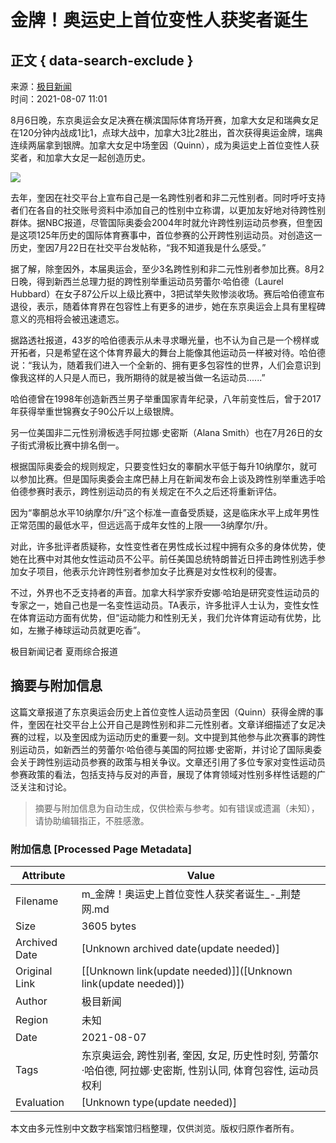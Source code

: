 # 金牌！奥运史上首位变性人获奖者诞生

## 正文 { data-search-exclude }


来源：[极目新闻](http://jmwap.ctdsb.net/jimushare/index_share.html?contentType=5&contentId=1275572&cId=0)  
时间：2021-08-07 11:01  

8月6日晚，东京奥运会女足决赛在横滨国际体育场开赛，加拿大女足和瑞典女足在120分钟内战成1比1，点球大战中，加拿大3比2胜出，首次获得奥运金牌，瑞典连续两届拿到银牌。加拿大女足中场奎因（Quinn），成为奥运史上首位变性人获奖者，和加拿大女足一起创造历史。

![](/a/10001/202108/67185e6dfdc832a81796ac3b3e6b6bdc.jpeg)

去年，奎因在社交平台上宣布自己是一名跨性别者和非二元性别者。同时呼吁支持者们在各自的社交账号资料中添加自己的性别中立称谓，以更加友好地对待跨性别群体。据NBC报道，尽管国际奥委会2004年时就允许跨性别运动员参赛，但奎因是这项125年历史的国际体育赛事中，首位参赛的公开跨性别运动员。对创造这一历史，奎因7月22日在社交平台发帖称，“我不知道我是什么感受。”

据了解，除奎因外，本届奥运会，至少3名跨性别和非二元性别者参加比赛。8月2日晚，得到新西兰总理力挺的跨性别举重运动员劳蕾尔·哈伯德（Laurel Hubbard）在女子87公斤以上级比赛中，3把试举失败惨淡收场。赛后哈伯德宣布退役，表示，随着体育界在包容性上有更多的进步，她在东京奥运会上具有里程碑意义的亮相将会被迅速遗忘。

据路透社报道，43岁的哈伯德表示从未寻求曝光量，也不认为自己是一个榜样或开拓者，只是希望在这个体育界最大的舞台上能像其他运动员一样被对待。哈伯德说：“我认为，随着我们进入一个全新的、拥有更多包容性的世界，人们会意识到像我这样的人只是人而已，我所期待的就是被当做一名运动员......”

哈伯德曾在1998年创造新西兰男子举重国家青年纪录，八年前变性后，曾于2017年获得举重世锦赛女子90公斤以上级银牌。

另一位美国非二元性别滑板选手阿拉娜·史密斯（Alana Smith）也在7月26日的女子街式滑板比赛中排名倒一。

根据国际奥委会的规则规定，只要变性妇女的睾酮水平低于每升10纳摩尔，就可以参加比赛。但是国际奥委会主席巴赫上月在新闻发布会上谈及跨性别举重选手哈伯德参赛时表示，跨性别运动员的有关规定在不久之后还将重新评估。

因为“睾酮总水平10纳摩尔/升”这个标准一直备受质疑，这是临床水平上成年男性正常范围的最低水平，但远远高于成年女性的上限——3纳摩尔/升。

对此，许多批评者质疑称，女性变性者在男性成长过程中拥有众多的身体优势，使她在比赛中对其他女性运动员不公平。前任美国总统特朗普近日抨击跨性别选手参加女子项目，他表示允许跨性别者参加女子比赛是对女性权利的侵害。

不过，外界也不乏支持者的声音。加拿大科学家乔安娜·哈珀是研究变性运动员的专家之一，她自己也是一名变性运动员。TA表示，许多批评人士认为，变性女性在体育运动方面有优势，但“运动能力和性别无关，我们允许体育运动有优势，比如，左撇子棒球运动员就更吃香”。

极目新闻记者 夏雨综合报道
<!-- tcd_original_link http://m.cnhubei.com/content/2021-08/07/content_13998871.html -->


## 摘要与附加信息

<!-- tcd_abstract -->
这篇文章报道了东京奥运会历史上首位变性人运动员奎因（Quinn）获得金牌的事件，奎因在社交平台上公开自己是跨性别和非二元性别者。文章详细描述了女足决赛的过程，以及奎因成为运动历史的重要一刻。文中提到其他参与此次赛事的跨性别运动员，如新西兰的劳蕾尔·哈伯德与美国的阿拉娜·史密斯，并讨论了国际奥委会关于跨性别运动员参赛的政策与相关争议。文章还引用了多位专家对变性运动员参赛政策的看法，包括支持与反对的声音，展现了体育领域对性别多样性话题的广泛关注和讨论。
<!-- tcd_abstract_end -->

> 摘要与附加信息为自动生成，仅供检索与参考。如有错误或遗漏（未知），请协助编辑指正，不胜感激。

### 附加信息 [Processed Page Metadata]

| Attribute       | Value                                  |
|-----------------|----------------------------------------|
| Filename        | m_金牌！奥运史上首位变性人获奖者诞生_-_荆楚网.md                             |
| Size            | 3605 bytes                           |
| Archived Date   | [Unknown archived date(update needed)]                             |
| Original Link   | [[Unknown link(update needed)]]([Unknown link(update needed)])                       |
| Author          | 极目新闻                               |
| Region          | 未知                               |
| Date            | 2021-08-07                                 |
| Tags            | 东京奥运会, 跨性别者, 奎因, 女足, 历史性时刻, 劳蕾尔·哈伯德, 阿拉娜·史密斯, 性别认同, 体育包容性, 运动员权利                                 |
| Evaluation            | [Unknown type(update needed)]                                 |
<!-- tcd_table_end -->

本文由多元性别中文数字档案馆归档整理，仅供浏览。版权归原作者所有。
